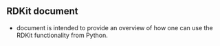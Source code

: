 ## RDKit document 
-  document is intended to provide an overview of how one can use the RDKit functionality from Python.
